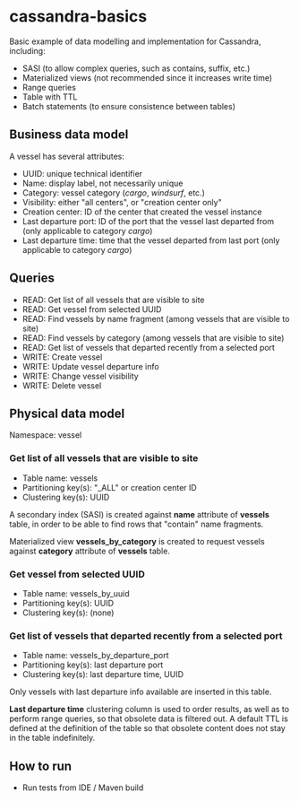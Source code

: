 # cassandra-basics

Basic example of data modelling and implementation for Cassandra, including:
 - SASI (to allow complex queries, such as contains, suffix, etc.)
 - Materialized views (not recommended since it increases write time)
 - Range queries 
 - Table with TTL
 - Batch statements (to ensure consistence between tables)

## Business data model

A vessel has several attributes:
 - UUID: unique technical identifier
 - Name: display label, not necessarily unique
 - Category: vessel category (_cargo_, _windsurf_, etc.)
 - Visibility: either "all centers", or "creation center only"
 - Creation center: ID of the center that created the vessel instance
 - Last departure port: ID of the port that the vessel last departed from (only applicable to category _cargo_)
 - Last departure time: time that the vessel departed from last port (only applicable to category _cargo_)

## Queries

 - READ: Get list of all vessels that are visible to site
 - READ: Get vessel from selected UUID
 - READ: Find vessels by name fragment (among vessels that are visible to site)
 - READ: Find vessels by category (among vessels that are visible to site)
 - READ: Get list of vessels that departed recently from a selected port
 - WRITE: Create vessel
 - WRITE: Update vessel departure info
 - WRITE: Change vessel visibility
 - WRITE: Delete vessel

## Physical data model

Namespace: vessel

### Get list of all vessels that are visible to site
 - Table name: vessels
 - Partitioning key(s): "_ALL" or creation center ID
 - Clustering key(s): UUID

A secondary index (SASI) is created against **name** attribute of **vessels** table, in order to be able to find rows that "contain" name fragments.

Materialized view **vessels_by_category** is created to request vessels against **category** attribute of **vessels** table.

### Get vessel from selected UUID
 - Table name: vessels_by_uuid
 - Partitioning key(s): UUID
 - Clustering key(s): (none)

### Get list of vessels that departed recently from a selected port
 - Table name: vessels_by_departure_port
 - Partitioning key(s): last departure port
 - Clustering key(s): last departure time, UUID

Only vessels with last departure info available are inserted in this table.

**Last departure time** clustering column is used to order results, as well as to perform range queries, so that obsolete data is filtered out.
A default TTL is defined at the definition of the table so that obsolete content does not stay in the table indefinitely.

## How to run

 - Run tests from IDE / Maven build